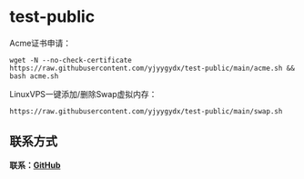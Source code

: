 # test-public

Acme证书申请：
```
wget -N --no-check-certificate https://raw.githubusercontent.com/yjyygydx/test-public/main/acme.sh && bash acme.sh
```

LinuxVPS一键添加/删除Swap虚拟内存：
```
https://raw.githubusercontent.com/yjyygydx/test-public/main/swap.sh
```

## 联系方式

**联系：[GitHub](https://github.com/yjyygydx)**

##
